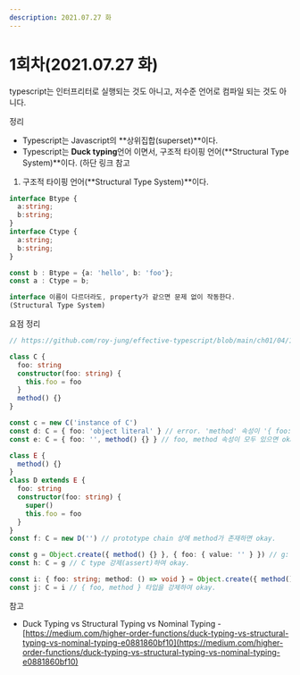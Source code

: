```yaml
---
description: 2021.07.27 화
---
```


# 1회차\(2021.07.27 화\)



typescript는 인터프리터로 실행되는 것도 아니고, 저수준 언어로 컴파일 되는 것도 아니다.



정리

* Typescript는 Javascript의 **상위집합\(superset\)**이다.
* Typescript는 **Duck typing**언어 이면서, 구조적 타이핑 언어\(**Structural Type System\)**이다. \(하단 링크 참고



1. 구조적 타이핑 언어\(**Structural Type System\)**이다.

```typescript
interface Btype {
  a:string;
  b:string;
}
interface Ctype {
  a:string;
  b:string;
}

const b : Btype = {a: 'hello', b: 'foo'};
const a : Ctype = b;

interface 이름이 다르더라도, property가 같으면 문제 없이 작동한다.
(Structural Type System)
```





요점 정리

```typescript
// https://github.com/roy-jung/effective-typescript/blob/main/ch01/04/10-study.ts

class C {
  foo: string
  constructor(foo: string) {
    this.foo = foo
  }
  method() {}
}

const c = new C('instance of C')
const d: C = { foo: 'object literal' } // error. 'method' 속성이 '{ foo: string; }' 형식에 없지만 'C' 형식에서 필수입니다.
const e: C = { foo: '', method() {} } // foo, method 속성이 모두 있으면 okay.

class E {
  method() {}
}
class D extends E {
  foo: string
  constructor(foo: string) {
    super()
    this.foo = foo
  }
}
const f: C = new D('') // prototype chain 상에 method가 존재하면 okay.

const g = Object.create({ method() {} }, { foo: { value: '' } }) // g: any
const h: C = g // C type 강제(assert)하여 okay.

const i: { foo: string; method: () => void } = Object.create({ method() {} }, { foo: { value: '' } })
const j: C = i // { foo, method } 타입을 강제하여 okay.
```





참고

* Duck Typing vs Structural Typing vs Nominal Typing - [https://medium.com/higher-order-functions/duck-typing-vs-structural-typing-vs-nominal-typing-e0881860bf10](https://medium.com/higher-order-functions/duck-typing-vs-structural-typing-vs-nominal-typing-e0881860bf10)

